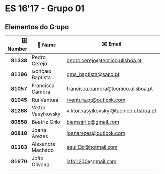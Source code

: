 # ES 16'17 - Grupo 01

## Elementos do Grupo

|  :hash: Number  |     :memo: Name     |             :envelope: Email             |    :octocat: GitHub     | :package: Grupo |
|----------------:|---------------------|------------------------------------------|-------------------------|:---------------:|
|       **81338** | Pedro Cerejo        |        <pedro.cerejo@tecnico.ulisboa.pt> | [schimini]              |        1        |
|       **81196** | Gonçalo Baptista    |        <gms_baptista@sapo.pt>            | [gmsbaptista]           |        2        |
|       **81057** | Francisca Cambra    |    <francisca.cambra@tecnico.ulisboa.pt> | [kika96kika]            |        3        |
|       **81045** | Rui Ventura         |         <rventura.pt@outlook.com>        | [rgcv]                  |        4        |
|       **81268** | Viktor Vasylkovskyi | <viktor.vasylkovskyi@tecnico.ulisboa.pt> | [vitiavas]              |        5        |
|       **80858** | Beatriz Grilo       |          <biamsgrilo@gmail.com>          | [BMSGrilo]              |        6        |
|       **80818** | Joana Arezes        |          <joanarezes@outlook.com>        | [JoanaArezes]           |        7        |
|       **81183** | Alexandre Machado   |            <squill3x@hotmail.com>        | [Squill3x]              |        8        |
|       **81670** | João Oliveira       |            <jafo1200@gmail.com>          | [joaoalexandreoliveira] |        9        |

[JoanaArezes]: https://github.com/JoanaArezes
[BMSGrilo]: https://github.com/BMSGrilo
[rgcv]: https://github.com/rgcv
[Squill3x]: https://github.com/Squill3x
[gmsbaptista]: https://github.com/gmsbaptista
[schimini]: https://github.com/schimini
[joaoalexandreoliveira]: https://github.com/joaoalexandreoliveira
[kika96kika]: https://github.com/kika96kika
[vitiavas]: https://github.com/vitiavas
